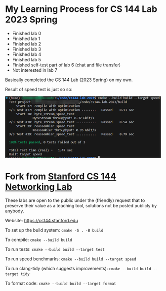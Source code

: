 My Learning Process for CS 144 Lab 2023 Spring
==============================

- Finished lab 0
- Finished lab 1
- Finished lab 2
- Finished lab 3
- Finished lab 4
- Finished lab 5
- Finished self-test part of lab 6 (chat and file transfer)
- Not interested in lab 7

Basically completed the CS 144 Lab (2023 Spring) on my own.

Result of speed test is just so so:

<div align="center">
  <img width=650 src="./writeups/speed_test.png"/>
</div>

Fork from [Stanford CS 144 Networking Lab](https://github.com/CS144/minnow)
==============================

These labs are open to the public under the (friendly) request that to
preserve their value as a teaching tool, solutions not be posted
publicly by anybody.

Website: https://cs144.stanford.edu

To set up the build system: `cmake -S . -B build`

To compile: `cmake --build build`

To run tests: `cmake --build build --target test`

To run speed benchmarks: `cmake --build build --target speed`

To run clang-tidy (which suggests improvements): `cmake --build build --target tidy`

To format code: `cmake --build build --target format`